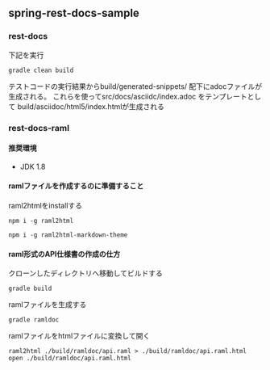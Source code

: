 ## spring-rest-docs-sample
### rest-docs
下記を実行
```
gradle clean build
```
テストコードの実行結果からbuild/generated-snippets/ 配下にadocファイルが生成される。
これらを使ってsrc/docs/asciidc/index.adoc をテンプレートとして build/asciidoc/html5/index.htmlが生成される


### rest-docs-raml
#### 推奨環境
* JDK 1.8
#### ramlファイルを作成するのに準備すること
raml2htmlをinstallする
```aidl
npm i -g raml2html

npm i -g raml2html-markdown-theme
```

#### raml形式のAPI仕様書の作成の仕方
クローンしたディレクトリへ移動してビルドする
```aidl
gradle build
```

ramlファイルを生成する
```aidl
gradle ramldoc
```

ramlファイルをhtmlファイルに変換して開く
```aidl
raml2html ./build/ramldoc/api.raml > ./build/ramldoc/api.raml.html
open ./build/ramldoc/api.raml.html
```